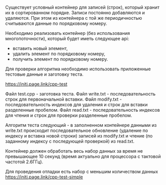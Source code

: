 Существует условный контейнер для записей (строк), который хранит их в сортированном порядке. Записи постоянно добавляются и удаляются. При этом из контейнера с той же периодичностью считываются данные по порядковому номеру.

Необходимо реализовать контейнер (без использования многопоточности), который будет иметь следующее api:
- вставить новый элемент,
- удалить элемент по порядковому номеру,
- получить элемент по порядковому номеру.

Для проверки алгоритма необходимо использовать приложенные тестовые данные и заготовку теста.

https://initi.page.link/cpp-test

Файл test.cpp - заготовка теста.
Файл write.txt - последовательность строк для первоначальной вставки.
Файл modify.txt - последовательность индексов для удаления и строк для вставки разделенные пробелом.
Файл read.txt - последовательность индексов для чтения и строк для проверки разделенные пробелом.

Алгоритм теста следующий - в заполненном контейнере данными из write.txt происходит последовательное обновление (удаление по индексу и вставка новой строки) записей из modify.txt и чтение (по заданному индексу с последующей проверкой) из read.txt.

Контейнер должен обработать весь набор данных за время не превышающее 10 секунд (время актуально для процессора с тактовой частотой 2.6ГГц).

Для проведения отладки есть набор с меньшим количеством данных
https://initi.page.link/cpp-test-simple